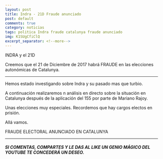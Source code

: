 ```yaml
---
layout: post
title: Indra - 21D Fraude anunciado
post: default
comments: true
category: noticias
tags: politica Indra fraude catalunya fraude anunciado 
img: K1SUgCfiClQ
excerpt_separator: <!--more-->
---
```


INDRA y el 21D

Creemos que el 21 de Diciembre de 2017 habrá FRAUDE en las elecciones autonómicas de Catalunya.


<!--more-->

<hr>

Hemos estado investigando sobre Indra y su pasado mas que turbio.

A continuación realizaremos n análisis en directo sobre la situación en Catalunya después de la aplicación del 155 por parte de Mariano Rajoy.

Unas elecciones muy especiales. Recordemos que hay cargos electos en prisión.

Allá vamos.


FRAUDE ELECTORAL ANUNCIADO EN CATALUNYA

<hr>

##### SI COMENTAS, COMPARTES Y LE DAS AL LIKE UN GENIO MÁGICO DEL YOUTUBE TE CONCEDERÁ UN DESEO.
